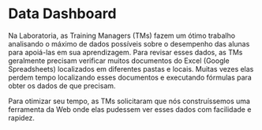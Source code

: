 # Data Dashboard

Na Laboratoria, as Training Managers (TMs) fazem um ótimo trabalho analisando o máximo de dados possíveis sobre o desempenho das alunas para apoiá-las em sua aprendizagem. Para revisar esses dados, as TMs geralmente precisam verificar muitos documentos do Excel (Google Spreadsheets) localizados em diferentes pastas e locais. Muitas vezes elas perdem tempo localizando esses documentos e executando fórmulas para obter os dados de que precisam.

Para otimizar seu tempo, as TMs solicitaram que nós construíssemos uma ferramenta da Web onde elas pudessem ver esses dados com facilidade e rapidez.




